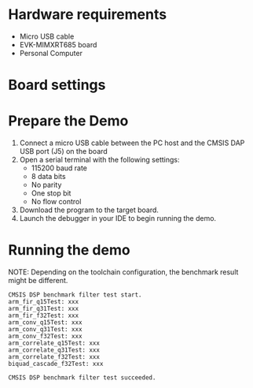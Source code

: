 Hardware requirements
=====================
- Micro USB cable
- EVK-MIMXRT685 board
- Personal Computer

Board settings
============


Prepare the Demo
===============
1.  Connect a micro USB cable between the PC host and the CMSIS DAP USB port (J5) on the board
2.  Open a serial terminal with the following settings:
    - 115200 baud rate
    - 8 data bits
    - No parity
    - One stop bit
    - No flow control
3.  Download the program to the target board.
4.  Launch the debugger in your IDE to begin running the demo.

Running the demo
================
NOTE: Depending on the toolchain configuration, the benchmark result might be different.
~~~~~~~~~~~~~~~~~~~~~
CMSIS DSP benchmark filter test start.
arm_fir_q15Test: xxx
arm_fir_q31Test: xxx
arm_fir_f32Test: xxx
arm_conv_q15Test: xxx
arm_conv_q31Test: xxx
arm_conv_f32Test: xxx
arm_correlate_q15Test: xxx
arm_correlate_q31Test: xxx
arm_correlate_f32Test: xxx
biquad_cascade_f32Test: xxx

CMSIS DSP benchmark filter test succeeded.
~~~~~~~~~~~~~~~~~~~~~
